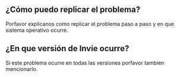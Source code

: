 ## ¿Cómo puedo replicar el problema?
Porfavor explicanos como replicar el problema paso a paso y en que sistema operativo ocurre.
## ¿En que versión de Invie ocurre?
Si este problema ocurre en todas las versiones porfavor tambien mencionarlo.
